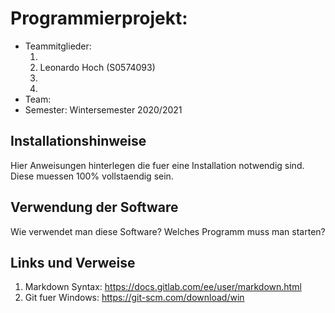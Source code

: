 # Programmierprojekt: <Themenname>

* Teammitglieder:
	1. <Name1>
	2. Leonardo Hoch (S0574093)
	3. <Name3>
	4. <Name4>
* Team: <Teamnummer>
* Semester: Wintersemester 2020/2021

## Installationshinweise

Hier Anweisungen hinterlegen die fuer eine Installation notwendig sind. Diese muessen 100% vollstaendig sein.

## Verwendung der Software

Wie verwendet man diese Software? Welches Programm muss man starten?

## Links und Verweise

1. Markdown Syntax: https://docs.gitlab.com/ee/user/markdown.html
2. Git fuer Windows: https://git-scm.com/download/win